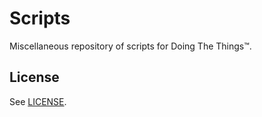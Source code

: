 # Scripts

Miscellaneous repository of scripts for Doing The Things™.

## License

See [LICENSE](LICENSE).
